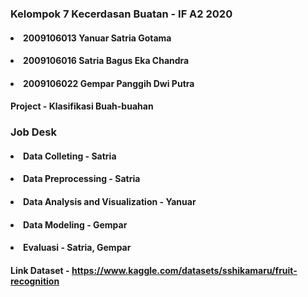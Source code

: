 ### Kelompok 7 Kecerdasan Buatan - IF A2 2020
#### <li>2009106013 Yanuar Satria Gotama</li>
#### <li>2009106016 Satria Bagus Eka Chandra</li>
#### <li>2009106022 Gempar Panggih Dwi Putra</li>
#### Project - Klasifikasi Buah-buahan
### Job Desk
#### <li>Data Colleting - Satria</li>
#### <li>Data Preprocessing - Satria</li>
#### <li>Data Analysis and Visualization -  Yanuar</li>
#### <li>Data Modeling - Gempar</li>
#### <li>Evaluasi - Satria, Gempar</li>
#### Link Dataset - https://www.kaggle.com/datasets/sshikamaru/fruit-recognition